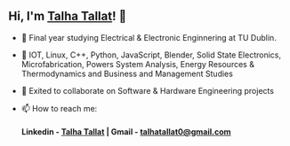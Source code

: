 ## Hi, I'm [Talha Tallat](https://github.com/talhatallat)! 👋

- 🔭 Final year studying Electrical & Electronic Enginnering at TU Dublin.
  
- 🌱 IOT, Linux, C++, Python, JavaScript, Blender, Solid State Electronics, Microfabrication, Powers System Analysis, Energy Resources & Thermodynamics and Business and Management Studies
  
- 👯 Exited to collaborate on Software & Hardware Engineering projects
  
- 📫 How to reach me:
  #### **Linkedin** - [Talha Tallat](https://www.linkedin.com/in/talhatallat/) | **Gmail** - talhatallat0@gmail.com
